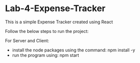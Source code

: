 # Lab-4-Expense-Tracker

This is a simple Expense Tracker created using React

Follow the below steps to run the project:

For Server and Client:
- install the node packages using the command: npm install -y
- run the program using: npm start

